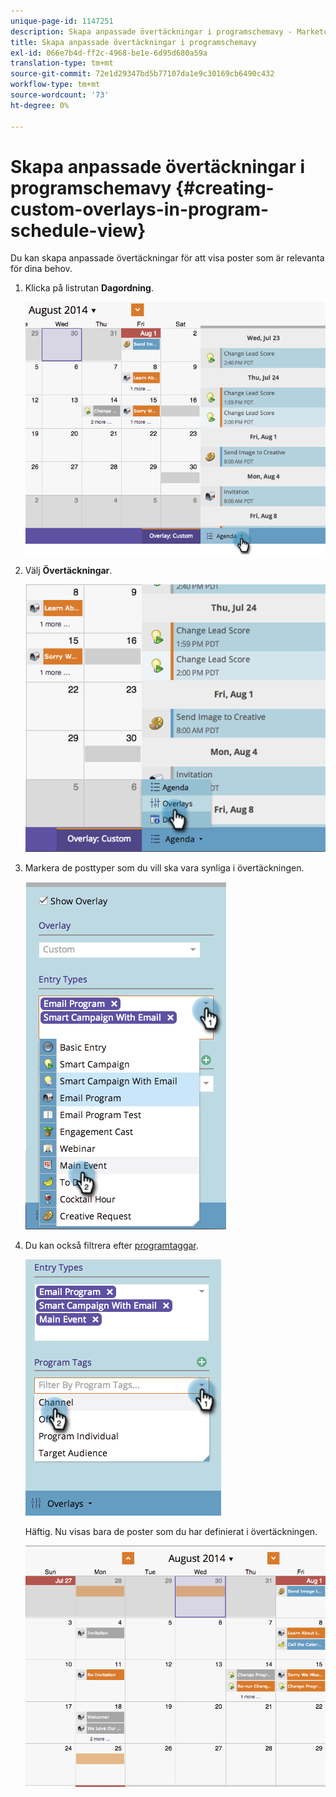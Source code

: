 ```yaml
---
unique-page-id: 1147251
description: Skapa anpassade övertäckningar i programschemavy - Marketo Docs - produktdokumentation
title: Skapa anpassade övertäckningar i programschemavy
exl-id: 066e7b4d-ff2c-4968-be1e-6d95d680a59a
translation-type: tm+mt
source-git-commit: 72e1d29347bd5b77107da1e9c30169cb6490c432
workflow-type: tm+mt
source-wordcount: '73'
ht-degree: 0%

---
```


# Skapa anpassade övertäckningar i programschemavy {#creating-custom-overlays-in-program-schedule-view}

Du kan skapa anpassade övertäckningar för att visa poster som är relevanta för dina behov.

1. Klicka på listrutan **Dagordning**.

   ![](assets/image2014-9-24-10-3a20-3a11.png)

1. Välj **Övertäckningar**.

   ![](assets/image2014-9-24-10-3a20-3a17.png)

1. Markera de posttyper som du vill ska vara synliga i övertäckningen.

   ![](assets/image2014-9-24-10-3a20-3a26.png)

1. Du kan också filtrera efter [programtaggar](/help/marketo/product-docs/core-marketo-concepts/programs/working-with-programs/understanding-tags/use-tags-in-a-program.md).

   ![](assets/image2014-9-24-10-3a20-3a32.png)

   Häftig. Nu visas bara de poster som du har definierat i övertäckningen.

   ![](assets/image2014-9-24-10-3a20-3a37.png)
